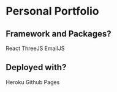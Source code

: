 # Personal Portfolio


## Framework and Packages?
React
ThreeJS
EmailJS

## Deployed with?
Heroku
Github Pages
